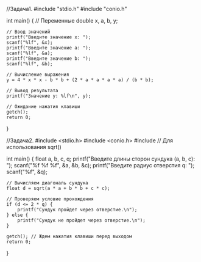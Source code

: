 //Задача1.
#include "stdio.h"
#include "conio.h"

int main() {
    // Переменные
    double x, a, b, y;

    // Ввод значений
    printf("Введите значение x: ");
    scanf("%lf", &x);
    printf("Введите значение a: ");
    scanf("%lf", &a);
    printf("Введите значение b: ");
    scanf("%lf", &b);

    // Вычисление выражения
    y = 4 * x * x - b * b + (2 * a * a * a * a) / (b * b);

    // Вывод результата
    printf("Значение y: %lf\n", y);

    // Ожидание нажатия клавиши
    getch();
    return 0;
} 

//Задача2.
#include <stdio.h>
#include <conio.h>
#include <cmath> // Для использования sqrt()

int main() {
    float a, b, c, q;
    printf("Введите длины сторон сундука (a, b, c): ");
    scanf("%f %f %f", &a, &b, &c);
    printf("Введите радиус отверстия q: ");
    scanf("%f", &q);

    // Вычисляем диагональ сундука
    float d = sqrt(a * a + b * b + c * c);

    // Проверяем условие прохождения
    if (d <= 2 * q) {
        printf("Сундук пройдет через отверстие.\n");
    } else {
        printf("Сундук не пройдет через отверстие.\n");
    }

    getch(); // Ждем нажатия клавиши перед выходом
    return 0;
}
